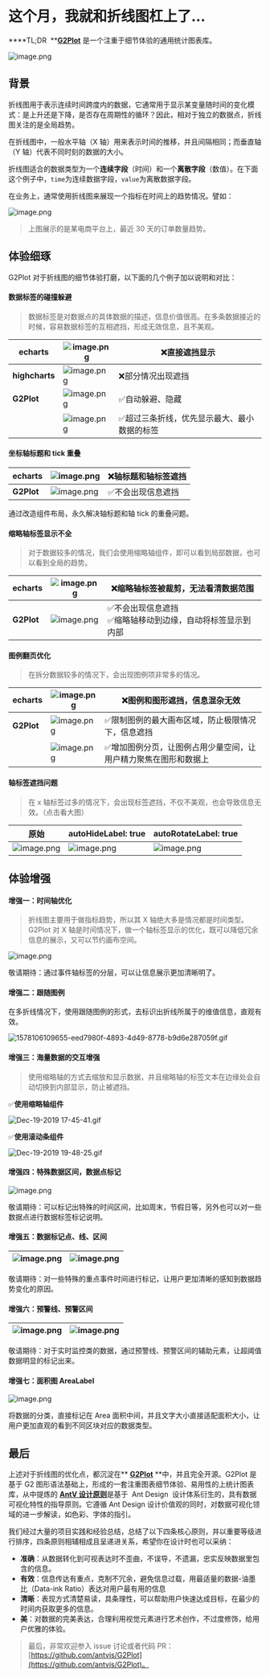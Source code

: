 # 这个月，我就和折线图杠上了...

****TL;DR  **[**G2Plot**](https://github.com/antvis/G2Plot) 是一个注重于细节体验的通用统计图表库。

![image.png](https://cdn.nlark.com/yuque/0/2020/png/86342/1578540718992-65b10339-2212-4e40-a0ee-410860c6e115.png#align=left&display=inline&height=1970&name=image.png&originHeight=3939&originWidth=2811&size=2941785&status=done&style=none&width=1405.5)


<a name="dwqRj"></a>
## 背景

折线图用于表示连续时间跨度内的数据，它通常用于显示某变量随时间的变化模式：是上升还是下降，是否存在周期性的循环？因此，相对于独立的数据点，折线图关注的是全局趋势。

在折线图中，一般水平轴（X 轴）用来表示时间的推移，并且间隔相同；而垂直轴（Y 轴）代表不同时刻的数据的大小。

折线图适合的数据类型为一个**连续字段**（时间）和一个**离散字段**（数值）。在下面这个例子中，`time`为连续数据字段，`value`为离散数据字段。

在业务上，通常使用折线图来展现一个指标在时间上的趋势情况。譬如：

![image.png](https://cdn.nlark.com/yuque/0/2020/png/86342/1578540718988-c045439d-2c06-4af5-852c-1ba66ab44d2a.png#align=left&display=inline&height=517&name=image.png&originHeight=1034&originWidth=2472&size=483154&status=done&style=none&width=1236)

> 上图展示的是某电商平台上，最近 30 天的订单数量趋势。



<a name="WuUjG"></a>
## 体验细琢

G2Plot 对于折线图的细节体验打磨，以下面的几个例子加以说明和对比：

<a name="xmTuJ"></a>
#### 数据标签的碰撞躲避

> 数据标签是对数据点的具体数据的描述，信息价值很高。在多条数据接近的时候，容易数据标签的互相遮挡，形成无效信息，且不美观。


| **echarts** | ![image.png](https://cdn.nlark.com/yuque/0/2020/png/86342/1578541320044-d3566427-7d95-4d4a-b3f7-9cb6f96d3dda.png#align=left&display=inline&height=384&name=image.png&originHeight=768&originWidth=1162&size=220702&status=done&style=none&width=581) | ❌直接遮挡显示 |
| --- | --- | --- |
| **highcharts** | ![image.png](https://cdn.nlark.com/yuque/0/2020/png/86342/1578541336930-35bd9202-4be1-4608-bc64-9dad5389236f.png#align=left&display=inline&height=412&name=image.png&originHeight=824&originWidth=1202&size=196784&status=done&style=none&width=601) | ❌部分情况出现遮挡 |
| **G2Plot** | ![image.png](https://cdn.nlark.com/yuque/0/2020/png/86342/1578541359547-4383a37f-4486-4728-9154-3dcd0696ea9f.png#align=left&display=inline&height=398&name=image.png&originHeight=796&originWidth=1198&size=232078&status=done&style=none&uid=1578541359415-0&width=599) | ✅自动躲避、隐藏 |
|  | ![image.png](https://cdn.nlark.com/yuque/0/2020/png/86342/1578541369580-27741c95-c349-4cac-b0d8-63440aaf5fdf.png#align=left&display=inline&height=399&name=image.png&originHeight=798&originWidth=1196&size=273774&status=done&style=none&width=598) | ✅超过三条折线，优先显示最大、最小数据的标签 |



<a name="fo4RC"></a>
#### 坐标轴标题和 tick 重叠

| **echarts** | ![image.png](https://cdn.nlark.com/yuque/0/2020/png/86342/1578541383515-59dbe700-0f9e-43d1-bd7f-3d111d84d583.png#align=left&display=inline&height=180&name=image.png&originHeight=360&originWidth=964&size=59378&status=done&style=none&uid=1578541383416-0&width=482) | ❌轴标题和轴标签遮挡 |
| --- | --- | --- |
| **G2Plot** | ![image.png](https://cdn.nlark.com/yuque/0/2020/png/86342/1578541392987-09355180-a513-416a-93ee-34a29694fa2b.png#align=left&display=inline&height=178&name=image.png&originHeight=356&originWidth=964&size=53299&status=done&style=none&width=482) | ✅不会出现信息遮挡 |


通过改造组件布局，永久解决轴标题和轴 tick 的重叠问题。


<a name="5DDhd"></a>
#### 缩略轴标签显示不全
> 对于数据较多的情况，我们会使用缩略轴组件，即可以看到局部数据，也可以看到全局的趋势。


| **echarts** | ![image.png](https://cdn.nlark.com/yuque/0/2020/png/86342/1578541402417-d576fb9c-20ce-431a-98ce-7b04ef279168.png#align=left&display=inline&height=241&name=image.png&originHeight=482&originWidth=1004&size=244825&status=done&style=none&width=502) | ❌缩略轴标签被裁剪，无法看清数据范围 |
| --- | --- | --- |
| **G2Plot** | ![image.png](https://cdn.nlark.com/yuque/0/2020/png/86342/1578541436541-cf374a93-cf0d-4a91-a402-e42995c5b6cd.png#align=left&display=inline&height=192&name=image.png&originHeight=383&originWidth=1004&size=188598&status=done&style=none&width=502) | ✅不会出现信息遮挡<br />✅缩略轴移动到边缘，自动将标签显示到内部 |



<a name="Mkx1Q"></a>
#### 图例翻页优化

> 在拆分数据较多的情况下，会出现图例项非常多的情况。


| **echarts** | ![image.png](https://cdn.nlark.com/yuque/0/2020/png/86342/1578541447224-1f60c896-ef9d-48df-87d7-842e95bbc5a8.png#align=left&display=inline&height=492&name=image.png&originHeight=984&originWidth=1756&size=1499505&status=done&style=none&uid=1578541446653-0&width=878) | ❌图例和图形遮挡，信息混杂无效 |
| --- | --- | --- |
| **G2Plot** | ![image.png](https://cdn.nlark.com/yuque/0/2020/png/86342/1578541463867-596b0fe3-991b-4751-9293-63b1d8ad5194.png#align=left&display=inline&height=395&name=image.png&originHeight=790&originWidth=2096&size=433379&status=done&style=none&width=1048) | ✅限制图例的最大画布区域，防止极限情况下，信息遮挡 |
|  | ![image.png](https://cdn.nlark.com/yuque/0/2020/png/86342/1578541473683-1a89f550-392d-482d-a0f1-89a526c2d09c.png#align=left&display=inline&height=391&name=image.png&originHeight=782&originWidth=2112&size=248475&status=done&style=none&width=1056) | ✅增加图例分页，让图例占用少量空间，让用户精力聚焦在图形和数据上 |



<a name="DtZFn"></a>
#### 轴标签遮挡问题

> 在 x 轴标签过多的情况下，会出现标签遮挡，不仅不美观，也会导致信息无效。（点击看大图）


| **原始** | **autoHideLabel: true** | **autoRotateLabel: true** |
| --- | --- | --- |
| ![image.png](https://cdn.nlark.com/yuque/0/2020/png/86342/1578541483457-c4ca245a-19b3-411a-8295-5779fba1812a.png#align=left&display=inline&height=142&name=image.png&originHeight=283&originWidth=432&size=22639&status=done&style=none&width=216) | ![image.png](https://cdn.nlark.com/yuque/0/2020/png/86342/1578541488842-deed5a4a-fc67-42f9-9439-b819ebb682f4.png#align=left&display=inline&height=144&name=image.png&originHeight=288&originWidth=432&size=20805&status=done&style=none&width=216) | ![image.png](https://cdn.nlark.com/yuque/0/2020/png/86342/1578541494786-aad69ad5-f412-4574-bdb4-5b918125cba6.png#align=left&display=inline&height=143&name=image.png&originHeight=285&originWidth=432&size=21006&status=done&style=none&uid=1578541494734-0&width=216) |



<a name="ItZRe"></a>
## 体验增强

<a name="Yodrb"></a>
#### 增强一：时间轴优化

> 折线图主要用于做指标趋势，所以其 X 轴绝大多是情况都是时间类型。G2Plot 对 X 轴是时间情况下，做一个轴标签显示的优化，既可以降低冗余信息的展示，又可以节约画布空间。


![image.png](https://cdn.nlark.com/yuque/0/2020/png/86342/1578540719000-be0d6507-8971-4541-97d8-95433920f67c.png#align=left&display=inline&height=323&name=image.png&originHeight=646&originWidth=1138&size=55268&status=done&style=shadow&width=569)<br />

敬请期待：通过事件轴标签的分层，可以让信息展示更加清晰明了。

<a name="hvNdP"></a>
#### 增强二：跟随图例

在多折线情况下，使用跟随图例的形式，去标识出折线所属于的维值信息，直观有效。

![1578106109655-eed7980f-4893-4d49-8778-b9d6e287059f.gif](https://cdn.nlark.com/yuque/0/2020/gif/86342/1578540719012-bfe7eb8e-bc28-49d3-990f-87936e9170b3.gif#align=left&display=inline&height=453&name=1578106109655-eed7980f-4893-4d49-8778-b9d6e287059f.gif&originHeight=469&originWidth=600&size=591602&status=done&style=none&width=579)

<a name="qCo4a"></a>
#### 增强三：海量数据的交互增强

> 使用缩略轴的方式去缩放和显示数据，并且缩略轴的标签文本在边缘处会自动切换到内部显示，防止被遮挡。


✅**使用缩略轴组件**

![Dec-19-2019 17-45-41.gif](https://cdn.nlark.com/yuque/0/2020/gif/86342/1578540719015-3fe520dd-b372-4b1d-a479-268a43862824.gif#align=left&display=inline&height=471&name=Dec-19-2019%2017-45-41.gif&originHeight=532&originWidth=842&size=1620368&status=done&style=shadow&width=746)

✅**使用滚动条组件**

![Dec-19-2019 19-48-25.gif](https://cdn.nlark.com/yuque/0/2020/gif/86342/1578540719027-a90ee331-605b-4ab1-a672-56e973ea5914.gif#align=left&display=inline&height=408&name=Dec-19-2019%2019-48-25.gif&originHeight=472&originWidth=862&size=480214&status=done&style=shadow&width=746)


<a name="ORyR8"></a>
#### 增强四：特殊数据区间，数据点标记

![image.png](https://cdn.nlark.com/yuque/0/2020/png/86342/1578540719031-a7280633-cc9b-4aa1-8414-620a04f24bf3.png#align=left&display=inline&height=401&name=image.png&originHeight=922&originWidth=1472&size=348625&status=done&style=shadow&width=641)

敬请期待：可以标记出特殊的时间区间，比如周末，节假日等，另外也可以对一些数据点进行数据标签标记说明。

<a name="MKtef"></a>
#### 增强五：数据标记点、线、区间

| ![image.png](https://cdn.nlark.com/yuque/0/2020/png/86342/1578541554917-128379c3-5813-4d69-995e-c0f0f044cff7.png#align=left&display=inline&height=464&name=image.png&originHeight=928&originWidth=1474&size=314843&status=done&style=none&width=737) | ![image.png](https://cdn.nlark.com/yuque/0/2020/png/86342/1578541560293-0f7bd596-f7ae-49f1-837f-ef2789373263.png#align=left&display=inline&height=202&name=image.png&originHeight=404&originWidth=656&size=95845&status=done&style=none&width=328) |
| --- | --- |


敬请期待：对一些特殊的重点事件时间进行标记，让用户更加清晰的感知到数据趋势变化的原因。

<a name="x6d3o"></a>
#### 增强六：预警线、预警区间

| ![image.png](https://cdn.nlark.com/yuque/0/2020/png/86342/1578541570206-46bc6ef1-37bf-4ca8-8364-d4fbcfb540f5.png#align=left&display=inline&height=204&name=image.png&originHeight=408&originWidth=648&size=48783&status=done&style=none&width=324) | ![image.png](https://cdn.nlark.com/yuque/0/2020/png/86342/1578541576349-23a52522-de20-4311-a383-1e2cc9c69684.png#align=left&display=inline&height=463&name=image.png&originHeight=926&originWidth=1478&size=218037&status=done&style=none&uid=1578541576175-0&width=739) |
| --- | --- |


敬请期待：对于实时监控类的数据，通过预警线、预警区间的辅助元素，让超阈值数据明显的标记出来。

<a name="Trelv"></a>
#### 增强七：面积图 AreaLabel

![image.png](https://cdn.nlark.com/yuque/0/2020/png/86342/1578540719032-ad48fc3c-ed81-4d06-9cd6-a7bfbfb4ef61.png#align=left&display=inline&height=427&name=image.png&originHeight=854&originWidth=1264&size=452491&status=done&style=shadow&width=632)

将数据的分类，直接标记在 Area 面积中间，并且文字大小直接适配面积大小，让用户更加直观的看到不同区块对应的数据类型。


<a name="eDxyd"></a>
## 最后

上述对于折线图的优化点，都沉淀在** **[**G2Plot**](https://github.com/antvis/G2Plot)** **中，并且完全开源。G2Plot 是基于 G2 图形语法基础上，形成的一套注重图表细节体验、易用性的上统计图表库，从中提炼的 [**AntV 设计原则**](https://antv.vision/zh/docs/specification/principles/basic)是基于  Ant Design  设计体系衍生的，具有数据可视化特性的指导原则。它遵循 Ant Design 设计价值观的同时，对数据可视化领域的进一步解读，如色彩、字体的指引。

我们经过大量的项目实践和经验总结，总结了以下四条核心原则，并以重要等级进行排序，四条原则相辅相成且呈递进关系，希望你在设计时也可以采纳：

- **准确**：从数据转化到可视表达时不歪曲，不误导，不遗漏，忠实反映数据里包含的信息。
- **有效**：信息传达有重点，克制不冗余，避免信息过载，用最适量的数据-油墨比（Data-ink Ratio）表达对用户最有用的信息
- **清晰**：表现方式清楚易读，具条理性，可以帮助用户快速达成目标，在最少的时间内获取更多的信息。
- **美**：对数据的完美表达，合理利用视觉元素进行艺术创作，不过度修饰，给用户优雅的体验。

> 最后，非常欢迎参入 issue 讨论或者代码 PR：[https://github.com/antvis/G2Plot](https://github.com/antvis/G2Plot)。

